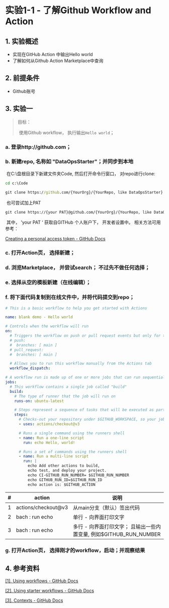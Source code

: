 # 实验1-1 - 了解Github Workflow and Action 



## 1. 实验概述

* 实现在GitHub Action 中输出Hello world
* 了解如何从Github Action Marketplace中查询




## 2. 前提条件

- Github账号



## 3. 实验一

>目标：
>
>​	使用Github workflow， 执行输出`Hello world`；

### a. 登录http://github.com；

### b. 新建repo, 名称如 "DataOpsStarter"；并同步到本地

​		在C:\盘根目录下新建文件夹Code, 然后打开命令行窗口， 对repo进行clone:

~~~cmd
cd c:\Code

git clone https://github.com/{YourOrg}/{YourRepo, like DataOpsStarter}
~~~

​         也可尝试加上PAT

~~~cmd
git clone https://{your PAT}@github.com/{YourOrg}/{YourRepo, like DataOpsStarter}
~~~

​	 	其中， ’your PAT ‘ 获取自GITHub 个人账户下， 开发者设置中。 相关方法可用参考：

[Creating a personal access token - GitHub Docs](https://docs.github.com/en/authentication/keeping-your-account-and-data-secure/creating-a-personal-access-token)

### c. 打开Action页， 选择新建；

### d. 浏览Marketplace， 并尝试search； 不过先不做任何选择；

### e. 选择从空的模板新建（在线编辑）；

###  f. 将下面代码复制到在线文件中，并将代码提交到repo；

~~~yml
# This is a basic workflow to help you get started with Actions

name: blank demo - Hello world

# Controls when the workflow will run
on:
  # Triggers the workflow on push or pull request events but only for the main branch
  # push:
  #  branches: [ main ]
  # pull_request:
  #  branches: [ main ]

  # Allows you to run this workflow manually from the Actions tab
  workflow_dispatch:

# A workflow run is made up of one or more jobs that can run sequentially or in parallel
jobs:
  # This workflow contains a single job called "build"
  build:
    # The type of runner that the job will run on
    runs-on: ubuntu-latest

    # Steps represent a sequence of tasks that will be executed as part of the job
    steps:
      # Checks-out your repository under $GITHUB_WORKSPACE, so your job can access it
      - uses: actions/checkout@v3

      # Runs a single command using the runners shell
      - name: Run a one-line script
        run: echo Hello, world! 

      # Runs a set of commands using the runners shell
      - name: Run a multi-line script
        run: |
          echo Add other actions to build,
          echo test, and deploy your project.
          echo CI-GITHUB_RUN_NUMBER= $GITHUB_RUN_NUMBER
          echo GITHUB_RUN_ID=$GITHUB_RUN_ID 
          echo action is: $GITHUB_ACTION

~~~



| #    | action              | 说明                                                         |
| ---- | ------------------- | ------------------------------------------------------------ |
| 1    | actions/checkout@v3 | 从main分支（默认）签出代码                                   |
| 2    | bach : run echo     | 单行 - 向界面打印文字                                        |
| 3    | bach : run echo     | 多行 - 向界面打印文字； 且输出一些内置变量, 例如$GITHUB_RUN_NUMBER |



### g. 打开Action页， 选择刚才的workflow，启动；并观察结果



## 4. 参考资料

[[1]. Using workflows - GitHub Docs](https://docs.github.com/en/actions/using-workflows)

[[2]. Using starter workflows - GitHub Docs](https://docs.github.com/en/actions/using-workflows/using-starter-workflows)

[[3]. Contexts - GitHub Docs](https://docs.github.com/en/actions/learn-github-actions/contexts)
